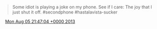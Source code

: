> Some idiot is playing a joke on my phone\. See if I care: The joy that I just shut it off\. \#secondphone \#hastalavista\-sucker

<img src="../../media/tweet.ico" width="12" /> [Mon Aug 05 21:47:04 +0000 2013](https://twitter.com/DromerDenker/status/364502842079719425)